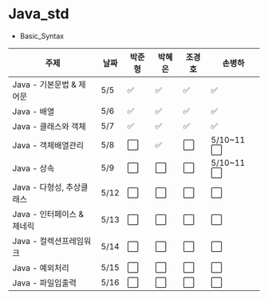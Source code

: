 # Java_std

- Basic_Syntax
  

| 주제                          | 날짜   | 박준형     | 박혜은     | 조경호     | 손병하     |
|-----------------------------|---------|------------|------------|------------|------------|
| Java - 기본문법 & 제어문      |  5/5    | ✅         | ✅         | ✅        | ✅         |
| Java - 배열                 |  5/6    | ✅         | ✅         | ✅        | ✅         |
| Java - 클래스와 객체         |  5/7    | ✅         | ✅         | ✅         | ✅         |
| Java - 객체배열관리          |   5/8   | ⬜️         | ✅         | ⬜️         | 5/10~11 ⬜️ |
| Java - 상속                 | 5/9    | ⬜️         | ⬜️         | ⬜️         | 5/10~11 ⬜️ |
| Java - 다형성, 추상클래스     | 5/12   | ⬜️         | ⬜️         | ⬜️         | ⬜️         |
| Java - 인터페이스 & 제네릭    | 5/13   | ⬜️         | ⬜️         | ⬜️         | ⬜️         |
| Java - 컬렉션프레임워크       | 5/14   | ⬜️         | ⬜️         | ⬜️         | ⬜️         |
| Java - 예외처리              | 5/15   | ⬜️         | ⬜️         | ⬜️         | ⬜️         |
| Java - 파일입출력            | 5/16   | ⬜️         | ⬜️         | ⬜️         | ⬜️         |

